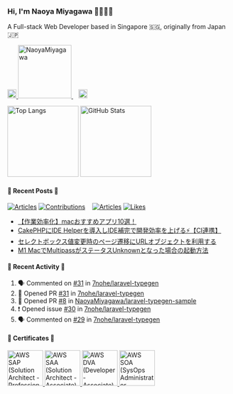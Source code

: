### Hi, I'm Naoya Miyagawa 🙋🏻‍♂️🌿

<p>A Full-stack Web Developer based in Singapore 🇸🇬, originally from Japan 🇯🇵</p>

<p align="left">
  <div>
    <a href="https://github.com/NaoyaMiyagawa">
      <img
        alt="Github"
        height="20"
        src="https://img.shields.io/badge/GitHub-%2312100E.svg?&style=for-the-badge&logo=Github&logoColor=white"
      />
    </a>
    <a href="https://github.com/NaoyaMiyagawa">
      <img
        src="https://komarev.com/ghpvc/?username=NaoyaMiyagawa&color=57b172&logo=github&style=flat-square)"
        alt="NaoyaMiyagawa"
        width="120"
      />
    </a>
    &nbsp;&nbsp;
    <a href="https://twitter.com/_miya_nm7" target="_blank">
      <img
        alt="Twitter"
        height="20"
        src="https://img.shields.io/badge/twitter-%231DA1F2.svg?&style=for-the-badge&logo=twitter&logoColor=white"
      />
    </a>
  </div>
</p>

<p align="left">
  <img
    alt="Top Langs"
    height="160"
    src="https://github-readme-stats.vercel.app/api/top-langs/?username=NaoyaMiyagawa&layout=compact&count_private=true&show_icons=true&custom_title=Language+Stats&title_color=57b172&text_color=444&bg_color=ffffff,f5fff2,e8fcff,eefffb&hide=html,css,scss,pug,shell,vim+script"
  />
  <img
    alt="GitHub Stats"
    height="160"
    src="https://github-readme-stats.vercel.app/api?username=NaoyaMiyagawa&count_private=true&show_icons=true&custom_title=Github+Stats&title_color=57b172&icon_color=57b172&text_color=444&bg_color=ffffff,f5fff2,e8fcff,eefffb"
  />
</p>

#### 🌿 Recent Posts 🌿
<p align="left">
  <a href="https://qiita.com/NaoyaMiyagawa"><img src="https://badgen.org/img/qiita/NaoyaMiyagawa/articles?style=flat&label=Qiita+posts" alt="Articles" /></a>
  <a href="https://qiita.com/NaoyaMiyagawa"><img src="https://badgen.org/img/qiita/NaoyaMiyagawa/contributions?style=flat&label=Qiita+contributions" alt="Contributions" /></a>
  &nbsp;&nbsp;
  <a href="https://zenn.dev/n_miyagawa"><img src="https://badgen.org/img/zenn/n_miyagawa/articles?style=flat&label=Zenn+posts" alt="Articles" /></a>
  <a href="https://zenn.dev/n_miyagawa"><img src="https://badgen.org/img/zenn/n_miyagawa/likes?style=flat&label=Zenn+contribution" alt="Likes" /></a>
</p>

<!-- BLOG-POST-LIST:START -->
- [【作業効率化】macおすすめアプリ10選！](https://zenn.dev/n_miyagawa/articles/202308_mac_must_have_apps)
- [CakePHPにIDE Helperを導入しIDE補完で開発効率を上げる⚡️【CI連携】](https://qiita.com/NaoyaMiyagawa/items/8344fd7f0e406475341c)
- [セレクトボックス値変更時のページ遷移にURLオブジェクトを利用する](https://qiita.com/NaoyaMiyagawa/items/62c766b7de65d03fa5e9)
- [M1 MacでMultipassがステータスUnknownとなった場合の起動方法](https://qiita.com/NaoyaMiyagawa/items/0efb4478823606fd6180)
<!-- BLOG-POST-LIST:END -->

#### 🌿 Recent Activity 🌿

<!--START_SECTION:activity-->
1. 🗣 Commented on [#31](https://github.com/7nohe/laravel-typegen/pull/31#issuecomment-2119180709) in [7nohe/laravel-typegen](https://github.com/7nohe/laravel-typegen)
2. 💪 Opened PR [#31](https://github.com/7nohe/laravel-typegen/pull/31) in [7nohe/laravel-typegen](https://github.com/7nohe/laravel-typegen)
3. 💪 Opened PR [#8](https://github.com/NaoyaMiyagawa/laravel-typegen-sample/pull/8) in [NaoyaMiyagawa/laravel-typegen-sample](https://github.com/NaoyaMiyagawa/laravel-typegen-sample)
4. ❗ Opened issue [#30](https://github.com/7nohe/laravel-typegen/issues/30) in [7nohe/laravel-typegen](https://github.com/7nohe/laravel-typegen)
5. 🗣 Commented on [#29](https://github.com/7nohe/laravel-typegen/pull/29#issuecomment-2119151412) in [7nohe/laravel-typegen](https://github.com/7nohe/laravel-typegen)
<!--END_SECTION:activity-->


#### 🌿 Certificates 🌿

<p align="left">
  <a
    href="https://www.credly.com/badges/798d152a-c4e9-4e20-8e0c-fa35f38ca005/public_url"
  >
    <img
      alt="AWS SAP (Solution Architect - Professional)"
      height="80"
      src="https://images.credly.com/size/300x300/images/2d84e428-9078-49b6-a804-13c15383d0de/image.png"
    />
  </a>
  <a
    href="https://www.credly.com/badges/0661dcac-1f46-48f2-926e-13ba0cebc1d8/public_url"
  >
    <img
      alt="AWS SAA (Solution Architect - Associate)"
      height="80"
      src="https://images.credly.com/size/300x300/images/0e284c3f-5164-4b21-8660-0d84737941bc/image.png"
    />
  </a>
  <a
    href="https://www.credly.com/badges/0215bc8a-f267-4bc9-94e4-33945b59d67a/public_url"
  >
    <img
      alt="AWS DVA (Developer - Associate)"
      height="80"
      src="https://images.credly.com/size/300x300/images/b9feab85-1a43-4f6c-99a5-631b88d5461b/image.png"
    />
  </a>
  <a
    href="https://www.credly.com/badges/a69260b2-12f5-4e8f-929c-5601d8bf010b/public_url"
  >
    <img
      alt="AWS SOA (SysOps Administrator - Associate)"
      height="80"
      src="https://images.credly.com/size/300x300/images/f0d3fbb9-bfa7-4017-9989-7bde8eaf42b1/image.png"
    />
  </a>
</p>
